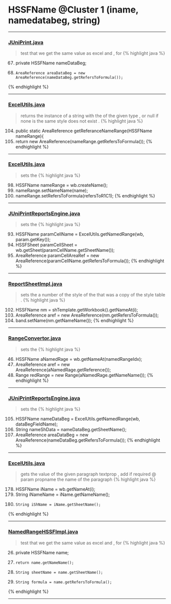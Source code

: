 # HSSFName @Cluster 1 (iname, namedatabeg, string)

***

### [JUniPrint.java](https://searchcode.com/codesearch/view/60212057/)
> test that we get the same value as excel and , for 
{% highlight java %}
67. private HSSFName nameDataBeg;
1633.     AreaReference areaDataBeg = new AreaReference(nameDataBeg.getRefersToFormula());
{% endhighlight %}

***

### [ExcelUtils.java](https://searchcode.com/codesearch/view/60212069/)
> returns the instance of a string with the of the given type , or null if none is the same style does not exist . 
{% highlight java %}
104. public static AreaReference getReferanceNameRange(HSSFName nameRange){
106.   return new AreaReference(nameRange.getRefersToFormula());
{% endhighlight %}

***

### [ExcelUtils.java](https://searchcode.com/codesearch/view/60212069/)
> sets the 
{% highlight java %}
98. HSSFName nameRange =  wb.createName();
99. nameRange.setNameName(name);
100. nameRange.setRefersToFormula(refersToR1C1);
{% endhighlight %}

***

### [JUniPrintReportsEngine.java](https://searchcode.com/codesearch/view/60336976/)
> sets the 
{% highlight java %}
93. HSSFName paramCellName = ExcelUtils.getNamedRange(wb, param.getKey());
95.   HSSFSheet paramCellSheet = wb.getSheet(paramCellName.getSheetName());
96.   AreaReference paramCellAreaRef = new AreaReference(paramCellName.getRefersToFormula());
{% endhighlight %}

***

### [ReportSheetImpl.java](https://searchcode.com/codesearch/view/128473368/)
> sets the a number of the style of the that was a copy of the style table . 
{% highlight java %}
102. HSSFName nm = shTemplate.getWorkbook().getNameAt(i);
104. AreaReference aref = new AreaReference(nm.getRefersToFormula());
107. band.setName(nm.getNameName());
{% endhighlight %}

***

### [RangeConvertor.java](https://searchcode.com/codesearch/view/8520531/)
> sets the 
{% highlight java %}
46. HSSFName aNamedRage = wb.getNameAt(namedRangeIdx);
49. AreaReference aref = new AreaReference(aNamedRage.getReference());
53. Range redRange = new Range(aNamedRage.getNameName());
{% endhighlight %}

***

### [JUniPrintReportsEngine.java](https://searchcode.com/codesearch/view/60336976/)
> sets the 
{% highlight java %}
105. HSSFName nameDataBeg = ExcelUtils.getNamedRange(wb, dataBegFieldName);
107. String nameShData = nameDataBeg.getSheetName();
110. AreaReference areaDataBeg = new AreaReference(nameDataBeg.getRefersToFormula());
{% endhighlight %}

***

### [ExcelUtils.java](https://searchcode.com/codesearch/view/60212069/)
> gets the value of the given paragraph textprop , add if required @ param propname the name of the paragraph 
{% highlight java %}
178. HSSFName iName = wb.getNameAt(i);
180.   String iNameName = iName.getNameName();
182.     String iShName = iName.getSheetName();
{% endhighlight %}

***

### [NamedRangeHSSFImpl.java](https://searchcode.com/codesearch/view/72854613/)
> test that we get the same value as excel and , for 
{% highlight java %}
26. private HSSFName name;
34.     return name.getNameName();
38.     String sheetName = name.getSheetName();
39.     String formula = name.getRefersToFormula();
{% endhighlight %}

***

